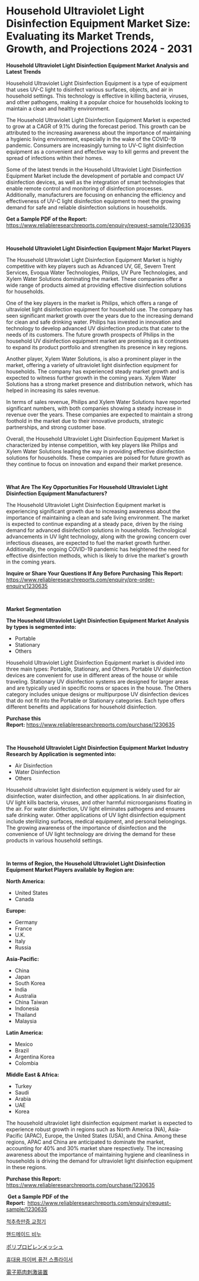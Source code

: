 <p><h1>Household Ultraviolet Light Disinfection Equipment Market Size: Evaluating its Market Trends, Growth, and Projections 2024 - 2031</h1></p><p><strong>Household Ultraviolet Light Disinfection Equipment Market Analysis and Latest Trends</strong></p>
<p><p>Household Ultraviolet Light Disinfection Equipment is a type of equipment that uses UV-C light to disinfect various surfaces, objects, and air in household settings. This technology is effective in killing bacteria, viruses, and other pathogens, making it a popular choice for households looking to maintain a clean and healthy environment. </p><p>The Household Ultraviolet Light Disinfection Equipment Market is expected to grow at a CAGR of 9.1% during the forecast period. This growth can be attributed to the increasing awareness about the importance of maintaining a hygienic living environment, especially in the wake of the COVID-19 pandemic. Consumers are increasingly turning to UV-C light disinfection equipment as a convenient and effective way to kill germs and prevent the spread of infections within their homes.</p><p>Some of the latest trends in the Household Ultraviolet Light Disinfection Equipment Market include the development of portable and compact UV disinfection devices, as well as the integration of smart technologies that enable remote control and monitoring of disinfection processes. Additionally, manufacturers are focusing on enhancing the efficiency and effectiveness of UV-C light disinfection equipment to meet the growing demand for safe and reliable disinfection solutions in households.</p></p>
<p><strong>Get a Sample PDF of the Report:&nbsp;</strong> <a href="https://www.reliableresearchreports.com/enquiry/request-sample/1230635">https://www.reliableresearchreports.com/enquiry/request-sample/1230635</a></p>
<p>&nbsp;</p>
<p><strong>Household Ultraviolet Light Disinfection Equipment Major Market Players</strong></p>
<p><p>The Household Ultraviolet Light Disinfection Equipment Market is highly competitive with key players such as Advanced UV, GE, Severn Trent Services, Evoqua Water Technologies, Philips, UV Pure Technologies, and Xylem Water Solutions dominating the market. These companies offer a wide range of products aimed at providing effective disinfection solutions for households.</p><p>One of the key players in the market is Philips, which offers a range of ultraviolet light disinfection equipment for household use. The company has seen significant market growth over the years due to the increasing demand for clean and safe drinking water. Philips has invested in innovation and technology to develop advanced UV disinfection products that cater to the needs of its customers. The future growth prospects of Philips in the household UV disinfection equipment market are promising as it continues to expand its product portfolio and strengthen its presence in key regions.</p><p>Another player, Xylem Water Solutions, is also a prominent player in the market, offering a variety of ultraviolet light disinfection equipment for households. The company has experienced steady market growth and is expected to witness further growth in the coming years. Xylem Water Solutions has a strong market presence and distribution network, which has helped in increasing its sales revenue.</p><p>In terms of sales revenue, Philips and Xylem Water Solutions have reported significant numbers, with both companies showing a steady increase in revenue over the years. These companies are expected to maintain a strong foothold in the market due to their innovative products, strategic partnerships, and strong customer base.</p><p>Overall, the Household Ultraviolet Light Disinfection Equipment Market is characterized by intense competition, with key players like Philips and Xylem Water Solutions leading the way in providing effective disinfection solutions for households. These companies are poised for future growth as they continue to focus on innovation and expand their market presence.</p></p>
<p>&nbsp;</p>
<p><strong>What Are The Key Opportunities For Household Ultraviolet Light Disinfection Equipment Manufacturers?</strong></p>
<p><p>The Household Ultraviolet Light Disinfection Equipment market is experiencing significant growth due to increasing awareness about the importance of maintaining a clean and safe living environment. The market is expected to continue expanding at a steady pace, driven by the rising demand for advanced disinfection solutions in households. Technological advancements in UV light technology, along with the growing concern over infectious diseases, are expected to fuel the market growth further. Additionally, the ongoing COVID-19 pandemic has heightened the need for effective disinfection methods, which is likely to drive the market's growth in the coming years.</p></p>
<p><strong>Inquire or Share Your Questions If Any Before Purchasing This Report:</strong> <a href="https://www.reliableresearchreports.com/enquiry/pre-order-enquiry/1230635">https://www.reliableresearchreports.com/enquiry/pre-order-enquiry/1230635</a></p>
<p>&nbsp;</p>
<p><strong>Market Segmentation</strong></p>
<p><strong>The Household Ultraviolet Light Disinfection Equipment Market Analysis by types is segmented into:</strong></p>
<p><ul><li>Portable</li><li>Stationary</li><li>Others</li></ul></p>
<p><p>Household Ultraviolet Light Disinfection Equipment market is divided into three main types: Portable, Stationary, and Others. Portable UV disinfection devices are convenient for use in different areas of the house or while traveling. Stationary UV disinfection systems are designed for larger areas and are typically used in specific rooms or spaces in the house. The Others category includes unique designs or multipurpose UV disinfection devices that do not fit into the Portable or Stationary categories. Each type offers different benefits and applications for household disinfection.</p></p>
<p><strong>Purchase this Report:&nbsp;</strong><a href="https://www.reliableresearchreports.com/purchase/1230635">https://www.reliableresearchreports.com/purchase/1230635</a></p>
<p>&nbsp;</p>
<p><strong>The Household Ultraviolet Light Disinfection Equipment Market Industry Research by Application is segmented into:</strong></p>
<p><ul><li>Air Disinfection</li><li>Water Disinfection</li><li>Others</li></ul></p>
<p><p>Household ultraviolet light disinfection equipment is widely used for air disinfection, water disinfection, and other applications. In air disinfection, UV light kills bacteria, viruses, and other harmful microorganisms floating in the air. For water disinfection, UV light eliminates pathogens and ensures safe drinking water. Other applications of UV light disinfection equipment include sterilizing surfaces, medical equipment, and personal belongings. The growing awareness of the importance of disinfection and the convenience of UV light technology are driving the demand for these products in various household settings.</p></p>
<p>&nbsp;</p>
<p><strong>In terms of Region, the Household Ultraviolet Light Disinfection Equipment Market Players available by Region are:</strong></p>
<p>
    <p> <strong> North America: </strong>
        <ul>
            <li>United States</li>
            <li>Canada</li>
        </ul>
        </p> 
    <p> <strong> Europe: </strong>
        <ul>
            <li>Germany</li>
            <li>France</li>
            <li>U.K.</li>
            <li>Italy</li>
            <li>Russia</li>
        </ul>
        </p> 
    <p> <strong> Asia-Pacific: </strong>
        <ul>
            <li>China</li>
            <li>Japan</li>
            <li>South Korea</li>
            <li>India</li>
            <li>Australia</li>
            <li>China Taiwan</li>
            <li>Indonesia</li>
            <li>Thailand</li>
            <li>Malaysia</li>
        </ul>
        </p> 
    <p> <strong> Latin America: </strong>
        <ul>
            <li>Mexico</li>
            <li>Brazil</li>
            <li>Argentina Korea</li>
            <li>Colombia</li>
        </ul>
        </p> 
    <p> <strong> Middle East & Africa: </strong>
        <ul>
            <li>Turkey</li>
            <li>Saudi</li>
            <li>Arabia</li>
            <li>UAE</li>
            <li>Korea</li>
        </ul>
    </p>
    </p>
<p><p>The household ultraviolet light disinfection equipment market is expected to experience robust growth in regions such as North America (NA), Asia-Pacific (APAC), Europe, the United States (USA), and China. Among these regions, APAC and China are anticipated to dominate the market, accounting for 40% and 30% market share respectively. The increasing awareness about the importance of maintaining hygiene and cleanliness in households is driving the demand for ultraviolet light disinfection equipment in these regions.</p></p>
<p><strong>Purchase this Report: </strong><a href="https://www.reliableresearchreports.com/purchase/1230635">https://www.reliableresearchreports.com/purchase/1230635</a></p>
<p>&nbsp;<strong>Get a Sample PDF of the Report:&nbsp;&nbsp;</strong><a href="https://www.reliableresearchreports.com/enquiry/request-sample/1230635">https://www.reliableresearchreports.com/enquiry/request-sample/1230635</a></p>
<p><strong></strong></p>
<p><p><a href="https://medium.com/@bereniceroberts1978/%EC%B2%99%EC%B6%94%EC%B8%A1%EB%A7%8C-%EA%B5%90%EC%A0%95%EA%B8%B0-%EC%8B%9C%EC%9E%A5-%EB%8F%99%ED%96%A5-%EB%B0%8F-%EC%8B%9C%EC%9E%A5-%EB%B6%84%EC%84%9D%EC%9D%80-2024-2031%EB%85%84%EA%B9%8C%EC%A7%80-%EC%98%88%EC%B8%A1%EB%90%98%EC%97%88%EC%8A%B5%EB%8B%88%EB%8B%A4-b71942074933">척추측만증 교정기</a></p><p><a href="https://github.com/vsap75a286l/Market-Research-Report-List-1/blob/main/71745236432.md">핸드메이드 비누</a></p><p><a href="https://medium.com/@colbu56546/%E3%83%9D%E3%83%AA%E3%83%97%E3%83%AD%E3%83%94%E3%83%AC%E3%83%B3%E3%83%A1%E3%83%83%E3%82%B7%E3%83%A5%E5%B8%82%E5%A0%B4-%E7%AB%B6%E4%BA%89%E5%88%86%E6%9E%90-%E5%B8%82%E5%A0%B4%E3%83%88%E3%83%AC%E3%83%B3%E3%83%89-2031%E5%B9%B4%E3%81%BE%E3%81%A7%E3%81%AE%E4%BA%88%E6%B8%AC-c8a295f9f851">ポリプロピレンメッシュ</a></p><p><a href="https://github.com/idcefvhkdut6/Market-Research-Report-List-1/blob/main/58116546431.md">휴대용 파이버 퓨전 스플라이서</a></p><p><a href="https://medium.com/@barrycuda1974/%E3%83%87%E3%82%B3%E3%83%BC%E3%83%87%E3%82%A3%E3%83%B3%E3%82%B0%E9%9B%BB%E5%AD%90%E7%AD%8B%E5%88%BA%E6%BF%80%E5%99%A8%E5%B8%82%E5%A0%B4%E3%81%AE%E3%83%A1%E3%83%88%E3%83%AA%E3%82%AF%E3%82%B9-%E5%B8%82%E5%A0%B4%E3%82%B7%E3%82%A7%E3%82%A2-%E3%83%88%E3%83%AC%E3%83%B3%E3%83%89-%E6%88%90%E9%95%B7%E3%83%91%E3%82%BF%E3%83%BC%E3%83%B3-c2fc02f9fa73">電子筋肉刺激装置</a></p></p>